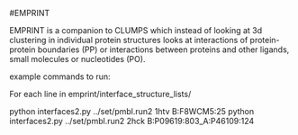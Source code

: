 
#EMPRINT

EMPRINT is a companion to CLUMPS which instead of looking at 3d clustering in individual protein structures looks at interactions of protein-protein boundaries (PP) or interactions between proteins and other ligands, small molecules or nucleotides (PO).


example commands to run:

For each line in emprint/interface_structure_lists/

python interfaces2.py ../set/pmbl.run2 1htv B:F8WCM5:25
python interfaces2.py ../set/pmbl.run2 2hck B:P09619:803_A:P46109:124